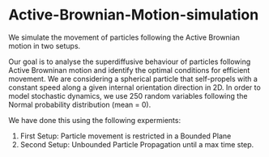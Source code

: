 # Active-Brownian-Motion-simulation
We simulate the movement of particles following the Active Brownian motion in two setups. 

Our goal is to analyse the superdiffusive behaviour of particles following Active Browninan motion and identify the optimal conditions for efficient movement. We are considering a spherical particle that self-propels with a constant speed along a given internal orientation direction in 2D. In order to model stochastic dynamics, we use 250 random variables following the Normal probability distribution (mean = 0).

We have done this using the following expermients:

1. First Setup: Particle movement is restricted in a Bounded Plane
2. Second Setup: Unbounded Particle Propagation until a max time step.

